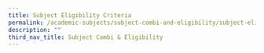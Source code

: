 ```yaml
---
title: Subject Eligibility Criteria
permalink: /academic-subjects/subject-combi-and-eligibility/subject-eligibility-criteria/
description: ""
third_nav_title: Subject Combi & Eligibility
---
```

